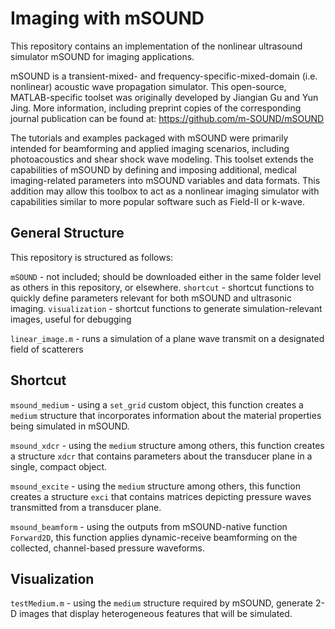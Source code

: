 # Imaging with mSOUND
This repository contains an implementation of the nonlinear ultrasound simulator mSOUND for imaging applications.

mSOUND is a transient-mixed- and frequency-specific-mixed-domain (i.e. nonlinear) acoustic wave propagation simulator. This open-source, MATLAB-specific toolset was originally developed by Jiangian Gu and Yun Jing. More information, including preprint copies of the corresponding journal publication  can be found at: https://github.com/m-SOUND/mSOUND

The tutorials and examples packaged with mSOUND were primarily intended for beamforming and applied imaging scenarios, including photoacoustics and shear shock wave modeling. This toolset extends the capabilities of mSOUND by defining and imposing additional, medical imaging-related parameters into mSOUND variables and data formats. This addition may allow this toolbox to act as a nonlinear imaging simulator with capabilities similar to more popular software such as Field-II or k-wave.

## General Structure
This repository is structured as follows:

`mSOUND` - not included; should be downloaded either in the same folder level as others in this repository, or elsewhere.
`shortcut` - shortcut functions to quickly define parameters relevant for both mSOUND and ultrasonic imaging.
`visualization` - shortcut functions to generate simulation-relevant images, useful for debugging

`linear_image.m` - runs a simulation of a plane wave transmit on a designated field of scatterers

## Shortcut
`msound_medium` - using a `set_grid` custom object, this function creates a `medium` structure that incorporates information about the material properties being simulated in mSOUND.

`msound_xdcr` - using the `medium` structure among others, this function creates a structure `xdcr` that contains parameters about the transducer plane in a single, compact object.

`msound_excite` - using the `medium` structure among others, this function creates a structure `exci` that contains matrices depicting pressure waves transmitted from a transducer plane.

`msound_beamform` - using the outputs from mSOUND-native function `Forward2D`, this function applies dynamic-receive beamforming on the collected, channel-based pressure waveforms.

## Visualization
`testMedium.m` - using the `medium` structure required by mSOUND, generate 2-D images that display heterogeneous features that will be simulated.
